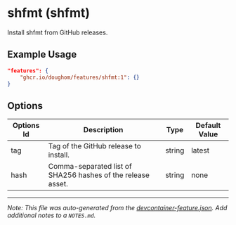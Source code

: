 
# shfmt (shfmt)

Install shfmt from GitHub releases.

## Example Usage

```json
"features": {
    "ghcr.io/doughom/features/shfmt:1": {}
}
```

## Options

| Options Id | Description | Type | Default Value |
|-----|-----|-----|-----|
| tag | Tag of the GitHub release to install. | string | latest |
| hash | Comma-separated list of SHA256 hashes of the release asset. | string | none |



---

_Note: This file was auto-generated from the [devcontainer-feature.json](https://github.com/doughom/features/blob/main/src/shfmt/devcontainer-feature.json).  Add additional notes to a `NOTES.md`._

